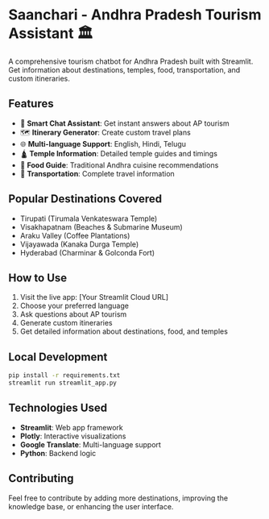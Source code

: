 # Saanchari - Andhra Pradesh Tourism Assistant 🏛️

A comprehensive tourism chatbot for Andhra Pradesh built with Streamlit. Get information about destinations, temples, food, transportation, and custom itineraries.

## Features

- 💬 **Smart Chat Assistant**: Get instant answers about AP tourism
- 🗺️ **Itinerary Generator**: Create custom travel plans
- 🌐 **Multi-language Support**: English, Hindi, Telugu
- 🛕 **Temple Information**: Detailed temple guides and timings
- 🍛 **Food Guide**: Traditional Andhra cuisine recommendations
- 🚗 **Transportation**: Complete travel information

## Popular Destinations Covered

- Tirupati (Tirumala Venkateswara Temple)
- Visakhapatnam (Beaches & Submarine Museum)
- Araku Valley (Coffee Plantations)
- Vijayawada (Kanaka Durga Temple)
- Hyderabad (Charminar & Golconda Fort)

## How to Use

1. Visit the live app: [Your Streamlit Cloud URL]
2. Choose your preferred language
3. Ask questions about AP tourism
4. Generate custom itineraries
5. Get detailed information about destinations, food, and temples

## Local Development

```bash
pip install -r requirements.txt
streamlit run streamlit_app.py
```

## Technologies Used

- **Streamlit**: Web app framework
- **Plotly**: Interactive visualizations
- **Google Translate**: Multi-language support
- **Python**: Backend logic

## Contributing

Feel free to contribute by adding more destinations, improving the knowledge base, or enhancing the user interface.

